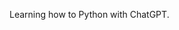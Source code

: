 Learning how to Python with ChatGPT.

<!---
kdulcet/kdulcet is a ✨ special ✨ repository because its `README.md` (this file) appears on your GitHub profile.
You can click the Preview link to take a look at your changes.
--->
